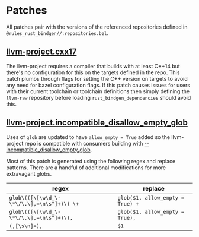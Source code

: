 # Patches

All patches pair with the versions of the referenced repositories defined in `@rules_rust_bindgen//:repositories.bzl`.

## [llvm-project.cxx17](./llvm-project.cxx17.patch)

The llvm-project requires a compiler that builds with at least C++14 but there's no configuration
for this on the targets defined in the repo. This patch plumbs through flags for setting the C++
version on targets to avoid any need for bazel configuration flags. If this patch causes issues
for users with their current toolchain or toolchain definitions then simply defining the `llvm-raw`
repository before loading `rust_bindgen_dependencies` should avoid this.

## [llvm-project.incompatible_disallow_empty_glob](./llvm-project.incompatible_disallow_empty_glob.patch)

Uses of `glob` are updated to have `allow_empty = True` added so the llvm-project repo is compatible
with consumers building with [--incompatible_disallow_empty_glob](https://bazel.build/reference/command-line-reference#flag--incompatible_disallow_empty_glob).

Most of this patch is generated using the following regex and replace patterns. There are a handful
of additional modifications for more extravagant globs.

| regex | replace |
| --- | --- |
| `glob\(([\[\w\d_\-\*\/\.\],=\n\s"]+)\) \+` | `glob($1, allow_empty = True) +` |
| `glob\(([\[\w\d_\-\*\/\.\],=\n\s"]+)\),` | `glob($1, allow_empty = True),` |
| `(,[\s\n]+), ` | `$1` |
